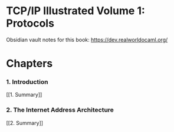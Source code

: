 # TCP/IP Illustrated Volume 1: Protocols

Obsidian vault notes for this book:
https://dev.realworldocaml.org/

# Chapters
### 1. Introduction
[[1. Summary]]
### 2. The Internet Address Architecture
[[2. Summary]]

